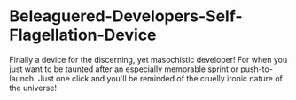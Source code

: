 # Beleaguered-Developers-Self-Flagellation-Device
Finally a device for the discerning, yet masochistic developer! For when you just want to be taunted after an especially memorable sprint or push-to-launch. Just one click and you'll be reminded of the cruelly ironic nature of the universe!
